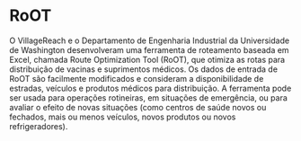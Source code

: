 # RoOT
O VillageReach e o Departamento de Engenharia Industrial da Universidade de Washington desenvolveram uma ferramenta de roteamento baseada em Excel, chamada Route Optimization Tool (RoOT), que otimiza as rotas para distribuição de vacinas e suprimentos médicos.
Os dados de entrada de RoOT são facilmente modificados e consideram a disponibilidade de estradas, veículos e produtos médicos para distribuição. A ferramenta pode ser usada para operações rotineiras, em situações de emergência, ou para avaliar o efeito de novas situações (como centros de saúde novos ou fechados, mais ou menos veículos, novos produtos ou novos refrigeradores).